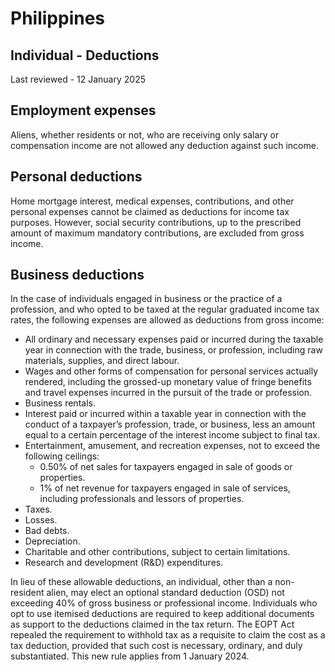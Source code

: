 # Philippines
## Individual - Deductions
Last reviewed - 12 January 2025
## Employment expenses
Aliens, whether residents or not, who are receiving only salary or compensation income are not allowed any deduction against such income.
## Personal deductions
Home mortgage interest, medical expenses, contributions, and other personal expenses cannot be claimed as deductions for income tax purposes. However, social security contributions, up to the prescribed amount of maximum mandatory contributions, are excluded from gross income.
## Business deductions
In the case of individuals engaged in business or the practice of a profession, and who opted to be taxed at the regular graduated income tax rates, the following expenses are allowed as deductions from gross income:
  * All ordinary and necessary expenses paid or incurred during the taxable year in connection with the trade, business, or profession, including raw materials, supplies, and direct labour.
  * Wages and other forms of compensation for personal services actually rendered, including the grossed-up monetary value of fringe benefits and travel expenses incurred in the pursuit of the trade or profession.
  * Business rentals.
  * Interest paid or incurred within a taxable year in connection with the conduct of a taxpayer’s profession, trade, or business, less an amount equal to a certain percentage of the interest income subject to final tax.
  * Entertainment, amusement, and recreation expenses, not to exceed the following ceilings: 
    * 0.50% of net sales for taxpayers engaged in sale of goods or properties.
    * 1% of net revenue for taxpayers engaged in sale of services, including professionals and lessors of properties.
  * Taxes.
  * Losses.
  * Bad debts.
  * Depreciation.
  * Charitable and other contributions, subject to certain limitations.
  * Research and development (R&D) expenditures.


In lieu of these allowable deductions, an individual, other than a non-resident alien, may elect an optional standard deduction (OSD) not exceeding 40% of gross business or professional income.
Individuals who opt to use itemised deductions are required to keep additional documents as support to the deductions claimed in the tax return. The EOPT Act repealed the requirement to withhold tax as a requisite to claim the cost as a tax deduction, provided that such cost is necessary, ordinary, and duly substantiated. This new rule applies from 1 January 2024.
